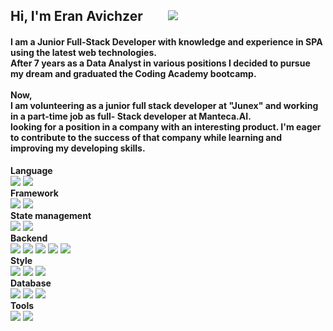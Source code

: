    <h2 align="left" style="
   display: flex;
   align-items: center;
   justify-content: flex-start;
   gap: 40px;">Hi, I'm Eran Avichzer
      <a style="height: 20px" target="#blank" href="https://www.linkedin.com/in/eran-avichzer/">
         <img src="https://img.shields.io/badge/linkedin-0077B5?logo=linkedin&logoColor=white&style=flat">
      </a>
   </h2>
   <h4 align="left">I am a Junior Full-Stack Developer with knowledge and experience in SPA using the latest web
      technologies.
      <br />
      After 7 years as a Data Analyst in various positions I decided to pursue my dream and graduated the Coding Academy
      bootcamp.
      <br /> <br />
      Now,
      <br />
      I am volunteering as a junior full stack developer at "Junex" and working in a part-time job as full- Stack
      developer
      at Manteca.AI.
      <br />
      looking for a position in a company with an interesting product.
      I'm eager to contribute to the success of that company while learning and improving my developing skills.
   </h4>

   <div>
   <h4 align="left" style="margin: 0">Language </h4>
   <img  src="https://img.shields.io/badge/JavaScript-F7DF1E?logo=javascript&logoColor=black&style=flat" /> 
   <img  src="https://img.shields.io/badge/TypeScript-3178C6?logo=typescript&logoColor=black&style=flat" />
  
   <h4 align="left" style="margin: 0">Framework </h4>
   <img src="https://img.shields.io/badge/React-61DAFB?logo=react&logoColor=black&style=flat" />
   <img  src="https://img.shields.io/badge/Vue.js-61DAFB?logo=react&logoColor=black&style=flat" />

   <h4 align="left" style="margin: 0">State management</h4>
   <img  src="https://img.shields.io/badge/Redux-61DAFB?logo=react&logoColor=black&style=flat" />
   <img  src="https://img.shields.io/badge/MobX-61DAFB?logo=react&logoColor=black&style=flat" />

   <h4 align="left" style="margin: 0">Backend</h4>
   <img  src="https://img.shields.io/badge/Node.js-61DAFB?logo=react&logoColor=black&style=flat" />
   <img  src="https://img.shields.io/badge/Express-61DAFB?logo=react&logoColor=black&style=flat" />
   <img  src="https://img.shields.io/badge/cron-61DAFB?logo=react&logoColor=black&style=flat" />
   <img  src="https://img.shields.io/badge/socket.io-61DAFB?logo=react&logoColor=black&style=flat" />
   <img  src="https://img.shields.io/badge/axios-61DAFB?logo=react&logoColor=black&style=flat" />

   <h4 align="left" style="margin: 0">Style</h4>
   <img  src="https://img.shields.io/badge/Scss-CC6699?logo=sass&logoColor=black&style=flat" />
   <img src="https://img.shields.io/badge/Bootstrap-7952B3?&logo=bootstrap&logoColor=black&style=flat"/>
   <img  src="https://img.shields.io/badge/MUI-7952B3?&logo=bootstrap&logoColor=black&style=flat"/>
   
   <h4 align="left" style="margin: 0">Database</h4>
   <img  src="https://img.shields.io/badge/MongoDB-47A248?logo=mongodb&logoColor=black&style=flat" />
   <img  src="https://img.shields.io/badge/SQL Server-CC2927?logo=microsoft+sql+server&logoColor=black&style=flat" />
   <img  src="https://img.shields.io/badge/MySql-CC2927?logo=microsoft+sql+server&logoColor=black&style=flat" />
   
   <h4 align="left" style="margin: 0">Tools</h4>
   <img src="https://img.shields.io/badge/GitHub-181717?logo=github&logoColor=black&style=flat" />
   <img src="https://img.shields.io/badge/Visual Studio Code-007ACC?logo=visual+studio+code&logoColor=white&style=flat" />
   
   </div>
